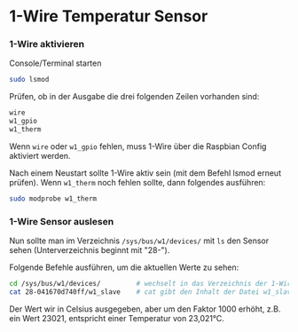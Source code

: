 # 1-Wire Temperatur Sensor

### 1-Wire aktivieren 

Console/Terminal starten

```bash
sudo lsmod
```  

Prüfen, ob in der Ausgabe die drei folgenden Zeilen vorhanden sind:

```bash
wire
w1_gpio
w1_therm
```

Wenn ```wire``` oder ```w1_gpio``` fehlen, muss 1-Wire über die Raspbian Config aktiviert werden.

Nach einem Neustart sollte 1-Wire aktiv sein (mit dem Befehl lsmod erneut prüfen). Wenn ```w1_therm``` noch fehlen sollte, dann folgendes ausführen:

```bash
sudo modprobe w1_therm
```

### 1-Wire Sensor auslesen

Nun sollte man im Verzeichnis ```/sys/bus/w1/devices/``` mit ```ls``` den Sensor sehen (Unterverzeichnis beginnt mit "28-").

Folgende Befehle ausführen, um die aktuellen Werte zu sehen:
```bash
cd /sys/bus/w1/devices/         # wechselt in das Verzeichnis der 1-Wire Geräte
cat 28-041670d740ff/w1_slave    # cat gibt den Inhalt der Datei w1_slave aus
```

Der Wert wir in Celsius ausgegeben, aber um den Faktor 1000 erhöht, z.B. ein Wert 23021, entspricht einer Temperatur von 23,021°C.